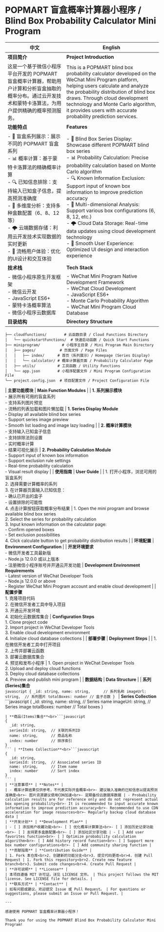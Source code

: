 # POPMART 盲盒概率计算器小程序 / Blind Box Probability Calculator Mini Program

| 中文 | English |
|------|----------|
| **项目简介** | **Project Introduction** |
| 这是一个基于微信小程序平台开发的 POPMART 盲盒概率计算器，帮助用户计算和分析盲盒抽取的概率分布。通过云开发技术和蒙特卡洛算法，为用户提供精确的概率预测服务。 | This is a POPMART blind box probability calculator developed on the WeChat Mini Program platform, helping users calculate and analyze the probability distribution of blind box draws. Through cloud development technology and Monte Carlo algorithm, it provides users with accurate probability prediction services. |
| **功能特点** | **Features** |
| - 🎯 盲盒系列展示：展示不同的 POPMART 盲盒系列<br>- 📊 概率计算：基于蒙特卡洛算法的精确概率计算<br>- 🔍 已知信息排除：支持输入已知盒子信息，提高预测准确度<br>- 🎲 多维度分析：支持多种盒数配置（6、8、12等）<br>- 🌩️ 云端数据存储：利用云开发技术实现数据的实时更新<br>- 📱 流畅用户体验：优化的UI设计和交互体验 | - 🎯 Blind Box Series Display: Showcase different POPMART blind box series<br>- 📊 Probability Calculation: Precise probability calculation based on Monte Carlo algorithm<br>- 🔍 Known Information Exclusion: Support input of known box information to improve prediction accuracy<br>- 🎲 Multi-dimensional Analysis: Support various box configurations (6, 8, 12, etc.)<br>- 🌩️ Cloud Data Storage: Real-time data updates using cloud development technology<br>- 📱 Smooth User Experience: Optimized UI design and interaction experience |
| **技术栈** | **Tech Stack** |
| - 微信小程序原生开发框架<br>- 微信云开发<br>- JavaScript ES6+<br>- 蒙特卡洛概率算法<br>- 微信小程序云数据库 | - WeChat Mini Program Native Development Framework<br>- WeChat Cloud Development<br>- JavaScript ES6+<br>- Monte Carlo Probability Algorithm<br>- WeChat Mini Program Cloud Database |
| **目录结构** | **Directory Structure** |
```
├── cloudfunctions/        # 云函数目录 / Cloud Functions Directory
│   └── quickstartFunctions/  # 快速启动函数 / Quick Start Functions
├── miniprogram/          # 小程序主目录 / Mini Program Main Directory
│   ├── pages/           # 页面文件 / Page Files
│   │   ├── index/      # 首页（系列展示）/ Homepage (Series Display)
│   │   └── calculator/ # 概率计算器页面 / Probability Calculator Page
│   ├── utils/          # 工具函数 / Utility Functions
│   └── app.json        # 小程序配置文件 / Mini Program Configuration File
└── project.config.json  # 项目配置文件 / Project Configuration File
```
| **主要功能模块** | **Main Function Modules** |
| **1. 系列展示模块**<br>- 展示所有可用的盲盒系列<br>- 支持系列图片预览<br>- 流畅的列表加载和图片懒加载 | **1. Series Display Module**<br>- Display all available blind box series<br>- Support series image preview<br>- Smooth list loading and image lazy loading |
| **2. 概率计算模块**<br>- 支持输入已知盒子信息<br>- 支持排除法则设置<br>- 实时概率计算<br>- 结果可视化展示 | **2. Probability Calculation Module**<br>- Support input of known box information<br>- Support exclusion rule settings<br>- Real-time probability calculation<br>- Visual result display |
| **使用指南** | **User Guide** |
| 1. 打开小程序，浏览可用的盲盒系列<br>2. 选择需要计算概率的系列<br>3. 在计算器页面输入已知信息：<br>   - 确认已开出的盒子<br>   - 设置排除的可能性<br>4. 点击计算按钮获取概率分布结果 | 1. Open the mini program and browse available blind box series<br>2. Select the series for probability calculation<br>3. Input known information on the calculator page:<br>   - Confirm opened boxes<br>   - Set exclusion possibilities<br>4. Click calculate button to get probability distribution results |
| **环境配置** | **Environment Configuration** |
| **开发环境要求**<br>- 微信开发者工具最新版<br>- Node.js 12.0.0 或以上版本<br>- 注册微信小程序账号并开通云开发功能 | **Development Environment Requirements**<br>- Latest version of WeChat Developer Tools<br>- Node.js 12.0.0 or above<br>- Register WeChat Mini Program account and enable cloud development |
| **配置步骤**<br>1. 克隆项目代码<br>2. 在微信开发者工具中导入项目<br>3. 开通云开发环境<br>4. 初始化云数据库集合 | **Configuration Steps**<br>1. Clone project code<br>2. Import project in WeChat Developer Tools<br>3. Enable cloud development environment<br>4. Initialize cloud database collections |
| **部署步骤** | **Deployment Steps** |
| 1. 在微信开发者工具中打开项目<br>2. 上传并部署云函数<br>3. 部署云数据库集合<br>4. 预览和发布小程序 | 1. Open project in WeChat Developer Tools<br>2. Upload and deploy cloud functions<br>3. Deploy cloud database collections<br>4. Preview and publish mini program |
| **数据结构** | **Data Structure** |
| **系列(Series)集合**<br>```javascript
{
  _id: string,
  name: string,      // 系列名称
  imageUrl: string,  // 系列图片
  totalBoxes: number // 盒子总数
}
``` | **Series Collection**<br>```javascript
{
  _id: string,
  name: string,      // Series name
  imageUrl: string,  // Series image
  totalBoxes: number // Total boxes
}
``` |
| **商品(Items)集合**<br>```javascript
{
  _id: string,
  seriesId: string,  // 关联的系列ID
  name: string,      // 商品名称
  index: number      // 排序索引
}
``` | **Items Collection**<br>```javascript
{
  _id: string,
  seriesId: string,  // Associated series ID
  name: string,      // Item name
  index: number      // Sort index
}
``` |
| **注意事项** | **Notes** |
| - 概率计算结果仅供参考，不代表实际开盒概率<br>- 建议输入准确的已知信息以提高预测准确度<br>- 图片资源建议使用CDN加速<br>- 定期备份云数据库数据 | - Probability calculation results are for reference only and do not represent actual box opening probability<br>- It is recommended to input accurate known information to improve prediction accuracy<br>- Recommended to use CDN acceleration for image resources<br>- Regularly backup cloud database data |
| **开发计划** | **Development Plan** |
| - [ ] 添加用户收藏功能<br>- [ ] 优化概率计算算法<br>- [ ] 添加历史记录功能<br>- [ ] 支持更多盒数配置<br>- [ ] 添加社区分享功能 | - [ ] Add user favorites function<br>- [ ] Optimize probability calculation algorithm<br>- [ ] Add history record function<br>- [ ] Support more box number configurations<br>- [ ] Add community sharing function |
| **贡献指南** | **Contribution Guide** |
| 1. Fork 本仓库<br>2. 创建新的功能分支<br>3. 提交代码更改<br>4. 创建 Pull Request | 1. Fork this repository<br>2. Create new feature branch<br>3. Submit code changes<br>4. Create Pull Request |
| **许可说明** | **License** |
| 本项目遵循 MIT 许可证。详见 LICENSE 文件。 | This project follows the MIT license. See LICENSE file for details. |
| **联系方式** | **Contact** |
| 如有问题或建议，欢迎提交 Issue 或 Pull Request。 | For questions or suggestions, please submit an Issue or Pull Request. |

---

感谢使用 POPMART 盲盒概率计算器小程序！

Thank you for using the POPMART Blind Box Probability Calculator Mini Program!